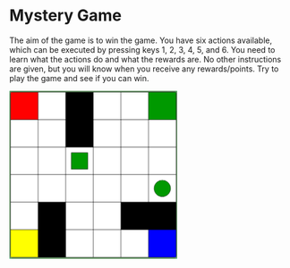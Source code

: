 
# Mystery Game

The aim of the game is to win the game. You have six actions available, which can be executed by pressing keys 1, 2, 3, 4, 5, and 6. You need to learn what the actions do and what the rewards are. No other instructions are given, but you will know when you receive any rewards/points. Try to play the game and see if you can win. 

<img src="mystery_game_0.png" width="300px">


